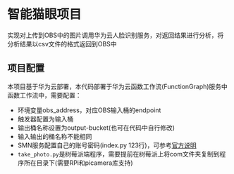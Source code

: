 # 智能猫眼项目
实现对上传到OBS中的图片调用华为云人脸识别服务，对返回结果进行分析，将分析结果以csv文件的格式返回到OBS中

## 项目配置
本项目基于华为云部署，本代码部署于华为云函数工作流(FunctionGraph)服务中
函数工作流中，需要配置：
* 环境变量obs_address，对应OBS输入桶的endpoint
* 触发器配置为输入桶
* 输出桶名称设置为output-bucket(也可在代码中自行修改)
* 输入输出的桶名称不能相同
* SMN服务配置自己的账号密码(index.py 123行)，可参考[官方说明](https://github.com/huaweicloudDocs/smn/blob/master/cn.zh-cn/SDK%E5%8F%82%E8%80%83/%E7%AE%80%E4%BB%8B.md)
* `take_photo.py`是树莓派端程序，需要提前在树莓派上将com文件夹复制到程序所在目录下(需要RPi和picamera库支持)
